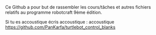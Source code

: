Ce Github a pour but de rassembler les cours/tâches et autres fichiers relatifs au programme robotcraft 9ème édition. 

Si tu es accoustique écris accoustique :
accoustique
https://github.com/PanKarfa/turtlebot_control_blanks
